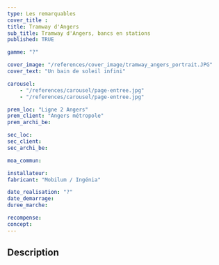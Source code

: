 ```yaml
---
type: Les remarquables
cover_title :
title: Tramway d'Angers
sub_title: Tramway d'Angers, bancs en stations
published: TRUE

gamme: "?"

cover_image: "/references/cover_image/tramway_angers_portrait.JPG"
cover_text: "Un bain de soleil infini"

carousel:
    - "/references/carousel/page-entree.jpg"
    - "/references/carousel/page-entree.jpg"

prem_loc: "Ligne 2 Angers"
prem_client: "Angers métropole"
prem_archi_be:

sec_loc:
sec_client:
sec_archi_be:

moa_commun:

installateur:
fabricant: "Mobilum / Ingénia"

date_realisation: "?"
date_demarrage:
duree_marche:

recompense:
concept:
---
```


## Description
